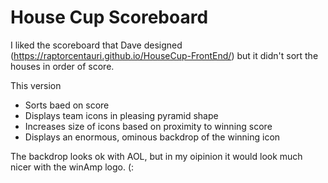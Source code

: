 # House Cup Scoreboard

I liked the scoreboard that Dave designed (https://raptorcentauri.github.io/HouseCup-FrontEnd/) but it didn't sort the houses in order of score.

This version

* Sorts baed on score
* Displays team icons in pleasing pyramid shape
* Increases size of icons based on proximity to winning score
* Displays an enormous, ominous backdrop of the winning icon 

The backdrop looks ok with AOL, but in my oipinion it would look much nicer with the winAmp logo. (:
